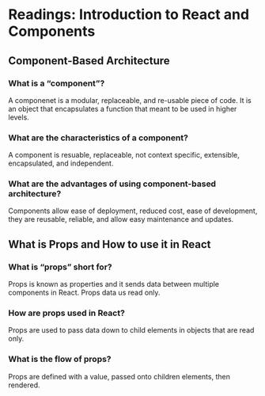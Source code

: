 # Readings: Introduction to React and Components

## Component-Based Architecture

### What is a “component”?
A componenet is a modular, replaceable, and re-usable piece of code. It is an object that encapsulates a function that meant to be used in higher levels.

### What are the characteristics of a component?
A component is resuable, replaceable, not context specific, extensible, encapsulated, and independent.

### What are the advantages of using component-based architecture?
Components allow ease of deployment, reduced cost, ease of development, they are reusable, reliable, and allow easy maintenance and updates.

## What is Props and How to use it in React


### What is “props” short for?
Props is known as properties and it sends data between multiple components in React. Props data us read only.

### How are props used in React?
Props are used to pass data down to child elements in objects that are read only.

### What is the flow of props?

Props are defined with a value, passed onto children elements, then rendered.